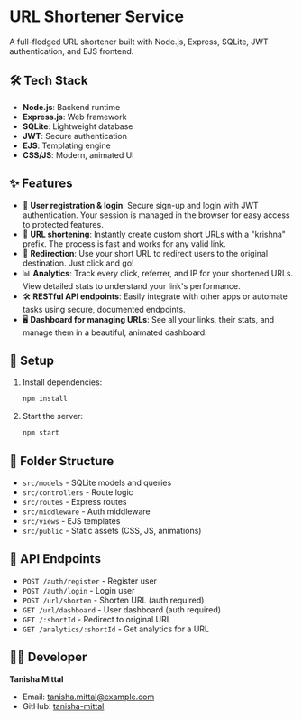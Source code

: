 # URL Shortener Service

A full-fledged URL shortener built with Node.js, Express, SQLite, JWT authentication, and EJS frontend.

## 🛠️ Tech Stack
- **Node.js**: Backend runtime
- **Express.js**: Web framework
- **SQLite**: Lightweight database
- **JWT**: Secure authentication
- **EJS**: Templating engine
- **CSS/JS**: Modern, animated UI

## ✨ Features
- 👤 **User registration & login**: Secure sign-up and login with JWT authentication. Your session is managed in the browser for easy access to protected features.
- 🔗 **URL shortening**: Instantly create custom short URLs with a "krishna" prefix. The process is fast and works for any valid link.
- 🚀 **Redirection**: Use your short URL to redirect users to the original destination. Just click and go!
- 📊 **Analytics**: Track every click, referrer, and IP for your shortened URLs. View detailed stats to understand your link's performance.
- 🛠️ **RESTful API endpoints**: Easily integrate with other apps or automate tasks using secure, documented endpoints.
- 🖥️ **Dashboard for managing URLs**: See all your links, their stats, and manage them in a beautiful, animated dashboard.

## 🚀 Setup
1. Install dependencies:
   ```cmd
   npm install
   ```
2. Start the server:
   ```cmd
   npm start
   ```

## 📁 Folder Structure
- `src/models` - SQLite models and queries
- `src/controllers` - Route logic
- `src/routes` - Express routes
- `src/middleware` - Auth middleware
- `src/views` - EJS templates
- `src/public` - Static assets (CSS, JS, animations)

## 🔌 API Endpoints
- `POST /auth/register` - Register user
- `POST /auth/login` - Login user
- `POST /url/shorten` - Shorten URL (auth required)
- `GET /url/dashboard` - User dashboard (auth required)
- `GET /:shortId` - Redirect to original URL
- `GET /analytics/:shortId` - Get analytics for a URL

## 👩‍💻 Developer
**Tanisha Mittal**
- Email: tanisha.mittal@example.com
- GitHub: [tanisha-mittal](https://github.com/tanisha-mittal)
